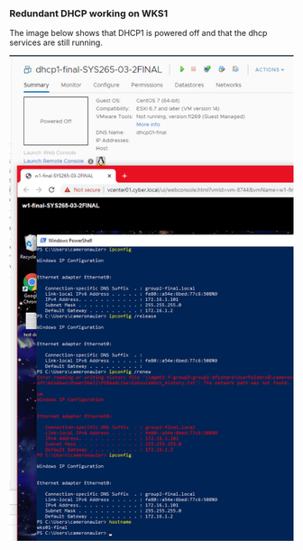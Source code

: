 ### Redundant DHCP working on WKS1
The image below shows that DHCP1 is powered off and that the dhcp services are still running.

![](https://github.com/CameronAuler/Group2-Final-Project/blob/54e3a152541e08bf2ccbfa7f32e5d431402bac80/test-images/test-2/dhcp%20redundancy.PNG)
